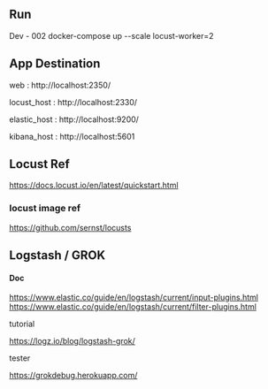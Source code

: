 ## Run 
Dev - 002
docker-compose up --scale locust-worker=2


## App Destination

web : http://localhost:2350/

locust_host : http://localhost:2330/

elastic_host : http://localhost:9200/

kibana_host : http://localhost:5601



## Locust Ref

https://docs.locust.io/en/latest/quickstart.html

### locust image ref
https://github.com/sernst/locusts

## Logstash / GROK

#### Doc
https://www.elastic.co/guide/en/logstash/current/input-plugins.html
https://www.elastic.co/guide/en/logstash/current/filter-plugins.html

tutorial

https://logz.io/blog/logstash-grok/

tester

https://grokdebug.herokuapp.com/